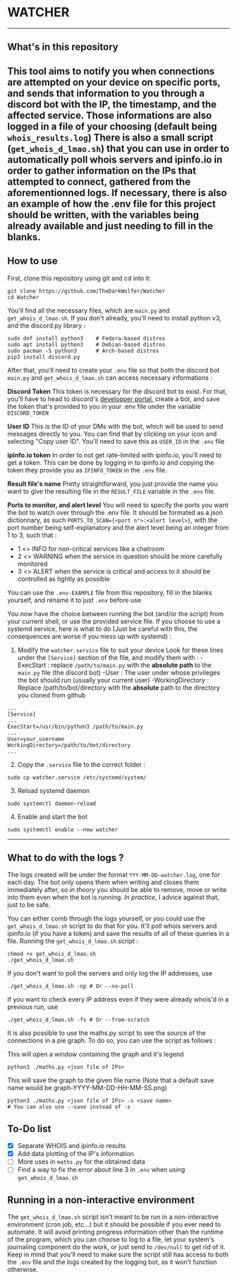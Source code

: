 # WATCHER
---
## What's in this repository

This tool aims to notify you when connections are attempted on your device on specific ports, and sends that information to you through a discord bot with the IP, the timestamp, and the affected service. Those informations are also logged in a file of your choosing (default being `whois_results.log`) 
There is also a small script (`get_whois_d_lmao.sh`) that you can use in order to automatically poll whois servers and ipinfo.io in order to gather information on the IPs that attempted to connect, gathered from the aforementionned logs.
If necessary, there is also an example of how the .env file for this project should be written, with the variables being already available and just needing to fill in the blanks.
---
## How to use

First, clone this repository using git and cd into it:
```
git clone https://github.com/TheDarkWolfer/Watcher
cd Watcher
```

You'll find all the necessary files, which are `main.py` and `get_whois_d_lmao.sh`. 
If you don't already, you'll need to install python v3, and the discord.py library :
```
sudo dnf install python3    # Fedora-based distros
sudo apt install python3    # Debian-based distros
sudo pacman -S python3      # Arch-based distros
pip3 install discord.py
```

After that, you'll need to create your `.env` file so that both the discord bot `main.py` and `get_whois_d_lmao.sh` can access necessary informations :

**Discord Token**
This token is necessary for the discord bot to exist. For that, you'll have to head to discord's [developper portal](https://discord.com/developers/applications), create a bot, and save the token that's provided to you in your .env file under the variable `DISCORD_TOKEN`

**User ID**
This is the ID of your DMs with the bot, which will be used to send messages directly to you. You can find that by clicking on your icon and selecting "Copy user ID". You'll need to save this as `USER_ID` in the `.env` file

**ipinfo.io token**
In order to not get rate-limited with ipinfo.io, you'll need to get a token. This can be done by logging in to ipinfo.io and copying the token they provide you as `IPINFO_TOKEN` in the `.env` file.

**Result file's name**
Pretty straightforward, you just provide the name you want to give the resulting file in the `RESULT_FILE` variable in the `.env` file.

**Ports to monitor, and alert level**
You will need to specify the ports you want the bot to watch over through the .env file. It should be formated as a json dictionnary, as such `PORTS_TO_SCAN={<port n°>:<alert level>}`, with the port number being self-explanatory and the alert level being an integer from 1 to 3, such that :
- 1 <> INFO     for non-critical services like a chatroom
- 2 <> WARNING  when the service in question should be more carefully monitored
- 3 <> ALERT    when the service is critical and access to it should be controlled as tightly as possible


You can use the `.env-EXAMPLE` file from this repository, fill in the blanks yourself, and rename it to just `.env` before use

You now have the choice between running the bot (and/or the script) from your current shell, or use the provided service file. If you choose to use a systemd service, here is what to do (Just be careful with this, the consequences are worse if you mess up with systemd) :

1. Modify the `watcher.service` file to suit your device
Look for these lines under the `[Service]` section of the file, and modify them with :
-ExecStart          : replace `/path/to/main.py` with the **absolute path** to the `main.py` file (the discord bot)
-User               : The user under whose privileges the bot should run (usually your current user) 
-WorkingDirectory   : Replace /path/to/bot/directory with the **absolute** path to the directory you cloned from github
```
...
[Service]
...
ExecStart=/usr/bin/python3 /path/to/main.py
...
User=your_username
WorkingDirectory=/path/to/bot/directory
...
```

2. Copy the `.service` file to the correct folder :
```
sudo cp watcher.service /etc/systemd/system/
```

3. Reload systemd daemon
```
sudo systemctl daemon-reload
```

4. Enable and start the bot
```
sudo systemctl enable --now watcher
```
---
## What to do with the logs ?

The logs created will be under the format `YYY-MM-DD-watcher.log`, one for each day. The bot only opens them when writing and closes them immediately after, so *in theory* you should be able to remove, move or write into them even when the bot is running. *In practice*, I advice against that, just to be safe.

You can either comb through the logs yourself, or you could use the `get_whois_d_lmao.sh` script to do that for you. It'll poll whois servers and ipinfo.io (if you have a token) and save the results of all of these queries in a file. 
Running the `get_whois_d_lmao.sh` script :
```
chmod +x get_whois_d_lmao.sh
./get_whois_d_lmao.sh
```

If you don't want to poll the servers and only log the IP addresses, use
```
./get_whois_d_lmao.sh -np # Or --no-poll
```

If you want to check every IP address even if they were already whois'd in a previous run, use
```
./get_whois_d_lmao.sh -fs # Or --from-scratch
```

It is also possible to use the maths.py script to see the source of the connections in a pie graph.
To do so, you can use the script as follows :

This will open a window containing the graph and it's legend
```
python3 ./maths.py <json file of IPs>
```

This will save the graph to the given file name (Note that a default save name would be graph-YYYY-MM-DD-HH-MM-SS.png)
```
python3 ./maths.py <json file of IPs> -s <save name> 
# You can also use --save instead of -s
```

## To-Do list
- [x] Separate WHOIS and ipinfo.io results
- [x] Add data plotting of the IP's information
- [ ] More uses in `maths.py` for the obtained data
- [ ] Find a way to fix the error about line 3 in `.env` when using `get_whois_d_lmao.sh`

## Running in a non-interactive environment

The `get_whois_d_lmao.sh` script isn't meant to be run in a non-interactive environment (cron job, etc...) but it should be possible if you ever need to automate. It will avoid printing progress information other than the runtime of the program, which you can choose to log to a file, let your system's journaling component do the work, or just send to `/dev/null` to get rid of it. Keep in mind that you'll need to make sure the script still has access to both the `.env` file and the logs created by the logging bot, as it won't function otherwise.